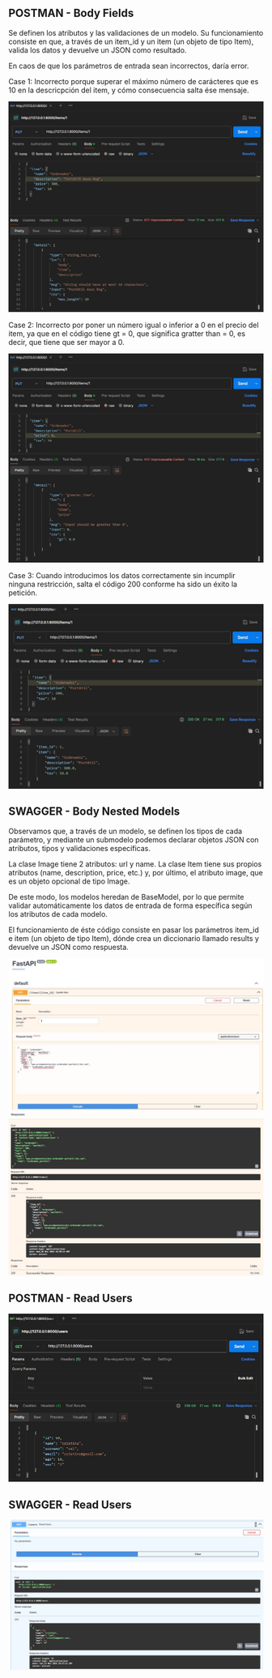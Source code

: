 ## POSTMAN - Body Fields

Se definen los atributos y las validaciones de un modelo.
Su funcionamiento consiste en que, a través de un item_id y un item (un objeto de tipo Item), valida los datos y devuelve un JSON como resultado.

En caos de que los parámetros de entrada sean incorrectos, daría error.

Case 1: Incorrecto porque superar el máximo número de carácteres que es 10 en la descricpción del item, y cómo consecuencia salta ése mensaje.

<img src="./Readme_imgs/bodyFields2_ErrorCaracteres_Postman.JPG"/>

<br>

Case 2: Incorrecto por poner un número igual o inferior a 0 en el precio del item, ya que en el código tiene gt = 0, que significa gratter than = 0, es decir, que tiene que ser mayor a 0.

<img src="./Readme_imgs/bodyFields3_ErrorPrice_Postman.JPG"/>

<br>

Case 3: Cuando introducimos los datos correctamente sin incumplir ninguna restricción, salta el código 200 conforme ha sido un éxito la petición.

<img src="./Readme_imgs/bodyFields1_200_Postman.JPG"/>

## SWAGGER - Body Nested Models

Observamos que, a través de un modelo, se definen los tipos de cada parámetro, y mediante un submodelo podemos declarar objetos JSON con atributos, tipos y validaciones específicas.

La clase Image tiene 2 atributos: url y name.
La clase Item tiene sus propios atributos (name, description, price, etc.) y, por último, el atributo image, que es un objeto opcional de tipo Image.

De este modo, los modelos heredan de BaseModel, por lo que permite validar automáticamente los datos de entrada de forma específica según los atributos de cada modelo.

El funcionamiento de éste código consiste en pasar los parámetros item_id e item (un objeto de tipo Item), dónde crea un diccionario llamado results y devuelve un JSON como respuesta.

<img src="./Readme_imgs/bodyNested1_200_Swagger.JPG"/>

<img src="./Readme_imgs/bodyNested2_200_Swagger.JPG"/>

<br>


## POSTMAN - Read Users

<img src="./Readme_imgs/readUsers_postman.JPG"/>

## SWAGGER - Read Users
<img src="./Readme_imgs/readUsers_swagger.JPG"/>